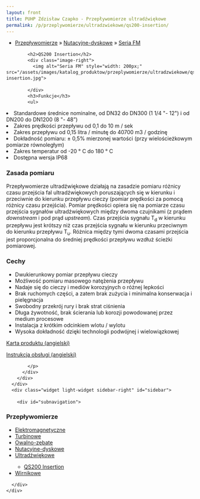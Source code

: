 ```yaml
---
layout: front
title: PUHP Zdzisław Czapko - Przepływomierze ultradźwiękowe
permalink: /p/przeplywomierze/ultradzwiekowe/qs200-insertion/
---
```


<div id="content">
  <div class="wrapper-with-color-background">
    <div class="content-area-blog blog-background-sidebar-right">
      <div class="mainarea-left" id="mainarea">
        <div class="blogpost-blog3">
          <div class="post-content">
            <ul class="meta">
<li>
<a href="/p/przeplywomierze">Przepływomierze</a>
»
<a href="/p/przeplywomierze/nutacyjne-dyskowe">Nutacyjne-dyskowe</a>
»
<a href="/p/przeplywomierze/nutacyjne-dyskowe/seria-fm">Seria FM</a>
</li>
</ul>

            <h2>QS200 Insertion</h2>
            <div class="image-right">
              <img alt="Seria FM" style="width: 200px;" src="/assets/images/katalog_produktow/przeplywomierze/ultradzwiekowe/qs200-insertion.jpg">

            </div>
            <h3>Funkcje</h3>
            <ul>
<li>Standardowe średnice nominalne, od DN32 do DN300 (1 1/4 "- 12") i od DN200 do DN1200 (8 "- 48”)</li>
<li>Zakres prędkości przepływu od 0,1 do 10 m / sek</li>
<li>Zakres przepływu od 0,15 litra / minutę do 40700 m3 / godzinę</li>
<li>Dokładność pomiaru: ± 0,5% mierzonej wartości (przy wielościeżkowym pomiarze równoległym)</li>
<li>Zakres temperatur od -20 ° C do 180 ° C</li>
<li>Dostępna wersja IP68</li>
            </ul>
            <h3>Zasada pomiaru</h3>
            <p>Przepływomierze ultradźwiękowe działają na zasadzie pomiaru różnicy czasu przejścia fal ultradźwiękowych poruszających się w kierunku i przeciwnie do kierunku przepływu cieczy (pomiar prędkości za pomocą różnicy czasu przejścia). Pomiar prędkości opiera się na pomiarze czasu przejścia sygnałów ultradźwiękowych między dwoma czujnikami (z prądem <i>downstream</i> i pod prąd <i>upstream</i>). Czas przejścia sygnału T<sub>d</sub> w kierunku przepływu jest krótszy niż czas przejścia sygnału w kierunku przeciwnym do kierunku przepływu T<sub>u</sub>. Różnica między tymi dwoma czasami przejścia jest proporcjonalna do średniej prędkości przepływu wzdłuż ścieżki pomiarowej.</p>
            <h3>Cechy</h3>
            <ul>
<li>Dwukierunkowy pomiar przepływu cieczy</li>
<li>Możliwość pomiaru masowego natężenia przepływu</li>
<li>Nadaje się do cieczy i mediów korozyjnych o różnej lepkości</li>
<li>Brak ruchomych części, a zatem brak zużycia i minimalna konserwacja i pielęgnacja</li>
<li>Swobodny przekrój rury i brak strat ciśnienia</li>
<li>Długa żywotność, brak ścierania lub korozji powodowanej przez medium procesowe</li>
<li>Instalacja z krótkim odcinkiem wlotu / wylotu</li>
<li>Wysoka dokładność dzięki technologii podwójnej i wielowiązkowej</li>
            </ul>            
            <p class="sheet">
              <a href="/assets/documents/przeplywomierze/ultradzwiekowe/qs200-data-sheet.pdf">Karta produktu (angielski)</a>
            </p>
            <p class="sheet">
              <a href="/assets/documents/przeplywomierze/ultradzwiekowe/qs200-owners-manual.pdf">Instrukcja obsługi (angielski)</a>

            </p>
          </div>
        </div>
      </div>
      <div class="widget light-widget sidebar-right" id="sidebar">
        
        <div id="subnavigation">
<h3>Przepływomierze</h3>
<ul class="subcategories">
<li class="category"><a href="/p/przeplywomierze/elektromagnetyczne">Elektromagnetyczne</a></li>
<li class="category"><a href="/p/przeplywomierze/turbinowe">Turbinowe</a></li>
<li class="category"><a href="/p/przeplywomierze/owalno-zebate">Owalno-zębate</a></li>
<li class="category"><a href="/p/przeplywomierze/nutacyjne-dyskowe">Nutacyjne-dyskowe</a></li>
	<!--
<li class="product"><a href="/p/przeplywomierze/nutacyjne-dyskowe/licznik-elektroniczny-lcr">Licznik elektroniczny LCR</a></li>
<li class="product"><a href="/p/przeplywomierze/nutacyjne-dyskowe/licznik-mechaniczny-r">Licznik mechaniczny R</a></li>
<li class="product"><a href="/p/przeplywomierze/nutacyjne-dyskowe/licznik-mechaniczny-rtr">Licznik mechaniczny RTR</a></li>
<li class="product"><a href="/p/przeplywomierze/nutacyjne-dyskowe/seria-rcdl-adblue">Seria RCDL AdBlue</a></li>
<li class="product"><a href="/p/przeplywomierze/nutacyjne-dyskowe/impulsator-pm5">Impulsator PM5</a></li>
<li class="product"><a href="/p/przeplywomierze/nutacyjne-dyskowe/impulsator-pft-2">Impulsator PFT-2</a></li>
<li class="product"><a href="/p/przeplywomierze/nutacyjne-dyskowe/impulsator-pft-2e">Impulsator PFT-2E</a></li>
<li class="product"><a href="/p/przeplywomierze/nutacyjne-dyskowe/przetwornik-analogowy-pft-420">Przetwornik analogowy PFT-420</a></li>
-->
<li class="category"><a href="/p/przeplywomierze/ultradzwiekowe">Ultradźwiękowe</a></li>
<div class="light-widget">
<ul class="products">
  <li class="product"><a href="/p/przeplywomierze/ultradzwiekowe/qs200-insertion">QS200 Insertion</a></li>
</ul>
</div>
<li class="category"><a href="/p/przeplywomierze/wirnikowe">Wirnikowe</a></li>
<!--
<li class="category"><a href="/p/przeplywomierze/wirowe">Wirowe</a></li>
<li class="category"><a href="/p/przeplywomierze/o-zmiennym-przekroju">O zmiennym przekroju</a></li>
<li class="category"><a href="/p/przeplywomierze/dla-hydrauliki-silowej">Dla hydrauliki siłowej</a></li>
<li class="category"><a href="/p/przeplywomierze/zwezkowe-i-roznicowo-cisnieniowe">Zwężkowe i różnicowo-ciśnieniowe</a></li>
-->
</ul>
<!--
<h3>Zawory regulacyjne</h3>
<ul class="subcategories">
<li class="category"><a href="/p/zawory-regulacyjne/male-zawory-regulacyjne">Małe zawory regulacyjne</a></li>
<li class="category"><a href="/p/zawory-regulacyjne/zawory-procesowe">Zawory procesowe</a></li>
<li class="category"><a href="/p/zawory-regulacyjne/zawory-w-wykonaniu-higienicznym">Zawory w wykonaniu higienicznym</a></li>
</ul>
<h3>API Industry</h3>
<ul class="subcategories">
<li class="category"><a href="/p/api-industry/czujniki-przemyslowe">Czujniki przemysłowe</a></li>
</ul>
-->
</div>

      </div>
    </div>
  </div>
</div>